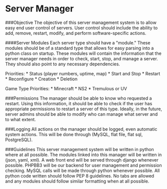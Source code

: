 Server Manager
=============

###Objective
The objective of this server management system is to allow easy end user control of servers.
User control should include the ability to add, remove, restart, modify, and perform software-specific actions.

####Server Modules
Each server type should have a "module." These modules should be of a standard type that allows for easy parsing 
into a python class on startup. These modules will contain the information that the server manager needs in order 
to check, start, stop, and manage a server. They should also point to any necessary dependencies.

Priorities: 
    * Status (player numbers, uptime, map)
    * Start and Stop
    * Restart
    * Reconfigure
    * Creation
    * Deletion

Game Type Priorities: 
    * Minecraft
    * NS2
    * Tremulous or UV

###Permissions
The manager should be able to know who requested a restart. Using this information, it should be able to check
if the user has appropriate permissions to restart a server of this type. Ideally, in the future, server admins
should be able to modify who can manage what server and to what extent.

###Logging
All actions on the manager should be logged, even automatic system actions. This will be done through (MySQL, 
flat file, flat sql, PostgreSQL).

###Guidelines
This server management system will be written in python where at all possible. The modules linked into this manager
will be written in (json, yaml, xml). A web front end will be served through django whenever possible. PHPBB3
will be our backend for user management and permission checking. MySQL calls will be made through python whenever
possible. All python code written should follow PEP 8 guidelines. No tabs are allowed and any modules should 
follow similar formatting when at all possible.
